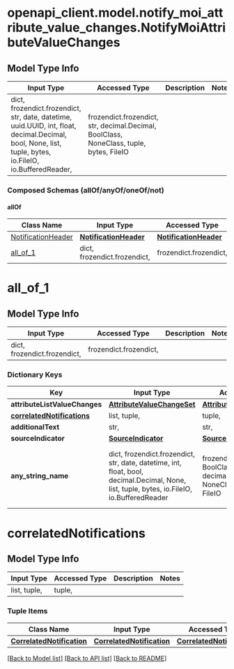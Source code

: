 # openapi_client.model.notify_moi_attribute_value_changes.NotifyMoiAttributeValueChanges

## Model Type Info
Input Type | Accessed Type | Description | Notes
------------ | ------------- | ------------- | -------------
dict, frozendict.frozendict, str, date, datetime, uuid.UUID, int, float, decimal.Decimal, bool, None, list, tuple, bytes, io.FileIO, io.BufferedReader,  | frozendict.frozendict, str, decimal.Decimal, BoolClass, NoneClass, tuple, bytes, FileIO |  | 

### Composed Schemas (allOf/anyOf/oneOf/not)
#### allOf
Class Name | Input Type | Accessed Type | Description | Notes
------------- | ------------- | ------------- | ------------- | -------------
[NotificationHeader](NotificationHeader.md) | [**NotificationHeader**](NotificationHeader.md) | [**NotificationHeader**](NotificationHeader.md) |  | 
[all_of_1](#all_of_1) | dict, frozendict.frozendict,  | frozendict.frozendict,  |  | 

# all_of_1

## Model Type Info
Input Type | Accessed Type | Description | Notes
------------ | ------------- | ------------- | -------------
dict, frozendict.frozendict,  | frozendict.frozendict,  |  | 

### Dictionary Keys
Key | Input Type | Accessed Type | Description | Notes
------------ | ------------- | ------------- | ------------- | -------------
**attributeListValueChanges** | [**AttributeValueChangeSet**](AttributeValueChangeSet.md) | [**AttributeValueChangeSet**](AttributeValueChangeSet.md) |  | 
**[correlatedNotifications](#correlatedNotifications)** | list, tuple,  | tuple,  |  | [optional] 
**additionalText** | str,  | str,  |  | [optional] 
**sourceIndicator** | [**SourceIndicator**](SourceIndicator.md) | [**SourceIndicator**](SourceIndicator.md) |  | [optional] 
**any_string_name** | dict, frozendict.frozendict, str, date, datetime, int, float, bool, decimal.Decimal, None, list, tuple, bytes, io.FileIO, io.BufferedReader | frozendict.frozendict, str, BoolClass, decimal.Decimal, NoneClass, tuple, bytes, FileIO | any string name can be used but the value must be the correct type | [optional]

# correlatedNotifications

## Model Type Info
Input Type | Accessed Type | Description | Notes
------------ | ------------- | ------------- | -------------
list, tuple,  | tuple,  |  | 

### Tuple Items
Class Name | Input Type | Accessed Type | Description | Notes
------------- | ------------- | ------------- | ------------- | -------------
[**CorrelatedNotification**](CorrelatedNotification.md) | [**CorrelatedNotification**](CorrelatedNotification.md) | [**CorrelatedNotification**](CorrelatedNotification.md) |  | 

[[Back to Model list]](../../README.md#documentation-for-models) [[Back to API list]](../../README.md#documentation-for-api-endpoints) [[Back to README]](../../README.md)

